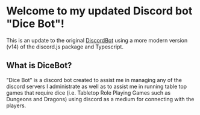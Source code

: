 # Welcome to my updated Discord bot "Dice Bot"!
This is an update to the original [DiscordBot](https://github.com/Matthew-Little/DiscordBot) using a more modern version (v14) of the discord.js package and Typescript.

## What is DiceBot?
"Dice Bot" is a discord bot created to assist me in managing any of the discord servers I administrate as well as to assist me in running table top games that require dice (i.e. Tabletop Role Playing Games such as Dungeons and Dragons) using discord as a medium for connecting with the players.
